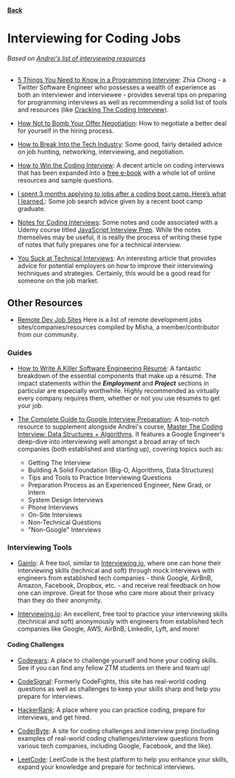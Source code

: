 **[Back](/README.md/)**
# Interviewing for Coding Jobs

###### Based on [Andrei's list of interviewing resources](https://www.udemy.com/the-complete-web-developer-in-2018/learn/v4/t/lecture/8767388?start=0)

* [5 Things You Need to Know in a Programming Interview](https://medium.freecodecamp.org/the-most-important-things-you-need-to-know-for-a-programming-interview-3429ac2454b): Zhia Chong - a Twitter Software Engineer who possesses a wealth of experience as both an interviewer and interviewee - provides several tips on preparing for programming interviews as well as recommending a solid list of tools and resources (like [Cracking The Coding Interview](https://www.amazon.com/gp/product/0984782850/ref=as_li_tl?ie=UTF8&tag=zrecommended-20&camp=1789&creative=9325&linkCode=as2&creativeASIN=0984782850&linkId=86b9ff78cbd7423ea3b98d3aca1995c3)).

* [How Not to Bomb Your Offer Negotiation](https://medium.freecodecamp.org/how-not-to-bomb-your-offer-negotiation-c46bb9bc7dea): How to negotiate a better deal for yourself in the hiring process.

* [How to Break Into the Tech Industry](https://haseebq.com/how-to-break-into-tech-job-hunting-and-interviews/): Some good, fairly detailed advice on job hunting, networking, interviewing, and negotiation.

* [How to Win the Coding Interview](https://blog.devmastery.com/how-to-win-the-coding-interview-71ae7102d685): A decent article on coding interviews that has been expanded into a [free e-book](http://freebies.devmastery.com/interview-guide/) with a whole lot of online resources and sample questions.

* [I spent 3 months applying to jobs after a coding boot camp. Here’s what I learned.](https://medium.freecodecamp.org/5-key-learnings-from-the-post-bootcamp-job-search-9a07468d2331): Some job search advice given by a recent boot camp graduate.

* [Notes for Coding Interviews](https://pulamusic.github.io/Moon/coding-interviews/): Some notes and code associated with a Udemy course titled [JavaScript Interview Prep](https://www.udemy.com/javascript-interview-prep/learn/v4/content). While the notes themselves may be useful, it is really the process of writing these type of notes that fully prepares one for a technical interview.

* [You Suck at Technical Interviews](http://seldo.com/weblog/2014/08/26/you_suck_at_technical_interviews): An interesting article that provides advice for potential employers on how to improve their interviewing techniques and strategies. Certainly, this would be a good read for someone on the job market.

## Other Resources

* [Remote Dev Job Sites](http://bit.ly/2NSgGe1) Here is a list of remote development jobs sites/companies/resources compiled by Misha, a member/contributor from our community.

### Guides

* [How to Write A Killer Software Engineering Résumé](https://medium.freecodecamp.org/writing-a-killer-software-engineering-resume-b11c91ef699d): A fantastic breakdown of the essential components that make up a résumé. The impact statements within the **_Employment_** and **_Project_** sections in particular are especially worthwhile. Highly recommended as virtually every company requires them, whether or not you use résumés to get your job.

* [The Complete Guide to Google Interview Preparation](http://blog.gainlo.co/index.php/category/google-interview-preparation/): A top-notch resource to supplement alongside Andrei's course, [Master The Coding Interview: Data Structures + Algorithms](https://www.udemy.com/master-the-coding-interview-data-structures-algorithms/). It features a Google Engineer's deep-dive into interviewing well amongst a broad array of tech companies (both established and starting up), covering topics such as:

  * Getting The Interview
  * Building A Solid Foundation (Big-O, Algorithms, Data Structures)
  * Tips and Tools to Practice Interviewing Questions
  * Preparation Process as an Experienced Engineer, New Grad, or Intern
  * System Design Interviews
  * Phone Interviews
  * On-Site Interviews
  * Non-Technical Questions
  * "Non-Google" Interviews

### Interviewing Tools

* [Gainlo](http://www.gainlo.co/#!/): A free tool, similar to [Interviewing.io](https://interviewing.io/), where one can hone their interviewing skills (technical and soft) through mock interviews with engineers from established tech companies - think Google, AirBnB, Amazon, Facebook, Dropbox, etc. - and receive real feedback on how one can improve. Great for those who care more about their privacy than they do their anonymity.

* [Interviewing.io](https://interviewing.io/): An excellent, free tool to practice your interviewing skills (technical and soft) anonymously with engineers from established tech companies like Google, AWS, AirBnB, LinkedIn, Lyft, and more!

#### Coding Challenges

* [Codewars](https://www.codewars.com/): A place to challenge yourself and hone your coding skills. See if you can find any fellow ZTM students on there and team up!

* [CodeSignal](https://www.codesignal.com): Formerly CodeFights, this site has real-world coding questions as well as challenges to keep your skills sharp and help you prepare for interviews.

* [HackerRank](https://www.hackerrank.com/): A place where you can practice coding, prepare for interviews, and get hired.

* [CoderByte](https://www.coderbyte.com/): A site for coding challenges and interview prep (including examples of real-world coding challenges/interview questions from various tech companies, including Google, Facebook, and the like). 

* [LeetCode](https://leetcode.com/): LeetCode is the best platform to help you enhance your skills, expand your knowledge and prepare for technical interviews.
